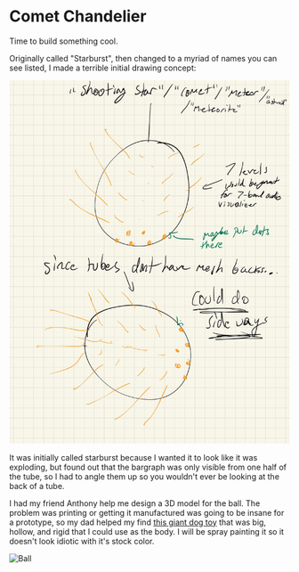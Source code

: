 # Comet Chandelier

Time to build something cool.

Originally called "Starburst", then changed to a myriad of names you can see listed, I made a terrible initial drawing concept:

![concept](../media/initialConcept.jpg)

It was initially called starburst because I wanted it to look like it was exploding, but found out that the bargraph was only visible from one half of the tube, so I had to angle them up so you wouldn't ever be looking at the back of a tube.

I had my friend Anthony help me design a 3D model for the ball. The problem was printing or getting it manufactured was going to be insane for a prototype, so my dad helped my find [this giant dog toy](https://www.indestructibledog.com/products/dogify-indestructible-ball?variant=249773542) that was big, hollow, and rigid that I could use as the body. I will be spray painting it so it doesn't look idiotic with it's stock color.

![Ball]()
